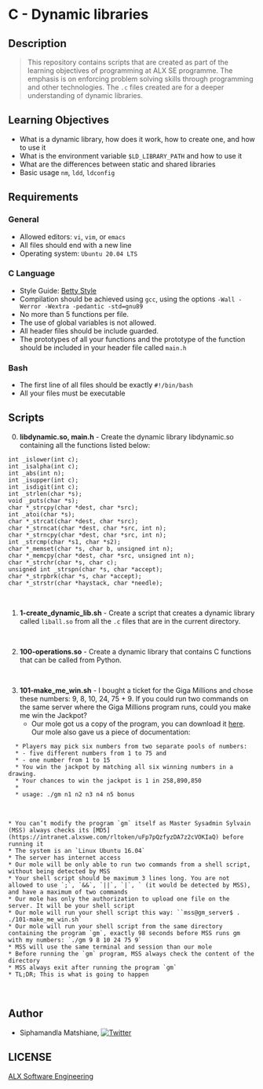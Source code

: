 # C - Dynamic libraries

## Description
> This repository contains scripts that are created as part of the learning objectives of programming at ALX SE programme. The emphasis is on enforcing problem solving skills through programming and other technologies. The `.c` files created are for a deeper understanding of dynamic libraries.

## Learning Objectives
* What is a dynamic library, how does it work, how to create one, and how to use it
* What is the environment variable `$LD_LIBRARY_PATH` and how to use it
* What are the differences between static and shared libraries
* Basic usage `nm`, `ldd`, `ldconfig`

## Requirements

### General
- Allowed editors: `vi`, `vim`, or `emacs`
- All files should end with a new line
- Operating system: `Ubuntu 20.04 LTS`

### C Language

- Style Guide: [Betty Style](https://github.com/alx-tools/Betty/tree/master)
- Compilation should be achieved using `gcc`, using the options `-Wall -Werror -Wextra -pedantic -std=gnu89`
- No more than 5 functions per file.
- The use of global variables is not allowed.
- All header files should be include guarded.
- The prototypes of all your functions and the prototype of the function should be included in your header file called `main.h`

### Bash
- The first line of all files should be exactly `#!/bin/bash`
- All your files must be executable

## Scripts
0. **libdynamic.so, main.h** - Create the dynamic library libdynamic.so containing all the functions listed below:
```int _putchar(char c);
int _islower(int c);
int _isalpha(int c);
int _abs(int n);
int _isupper(int c);
int _isdigit(int c);
int _strlen(char *s);
void _puts(char *s);
char *_strcpy(char *dest, char *src);
int _atoi(char *s);
char *_strcat(char *dest, char *src);
char *_strncat(char *dest, char *src, int n);
char *_strncpy(char *dest, char *src, int n);
int _strcmp(char *s1, char *s2);
char *_memset(char *s, char b, unsigned int n);
char *_memcpy(char *dest, char *src, unsigned int n);
char *_strchr(char *s, char c);
unsigned int _strspn(char *s, char *accept);
char *_strpbrk(char *s, char *accept);
char *_strstr(char *haystack, char *needle);
```

<br>

1. **1-create_dynamic_lib.sh** - Create a script that creates a dynamic library called `liball.so` from all the `.c` files that are in the current directory.
<br>

2. **100-operations.so** - Create a dynamic library that contains C functions that can be called from Python.
<br>

3. **101-make_me_win.sh** - I bought a ticket for the Giga Millions and chose these numbers: 9, 8, 10, 24, 75 + 9. If you could run two commands on the same server where the Giga Millions program runs, could you make me win the Jackpot?
    * Our mole got us a copy of the program, you can download it [here](https://github.com/alx-tools/0x18.c). Our mole also gave us a piece of documentation:
```/* Giga Millions program                                                                                    
  * Players may pick six numbers from two separate pools of numbers:                                                
  * - five different numbers from 1 to 75 and                                                                       
  * - one number from 1 to 15                                                                                       
  * You win the jackpot by matching all six winning numbers in a drawing.                                           
  * Your chances to win the jackpot is 1 in 258,890,850                                                             
  *                                                                                                                 
  * usage: ./gm n1 n2 n3 n4 n5 bonus
```

<br>

    * You can’t modify the program `gm` itself as Master Sysadmin Sylvain (MSS) always checks its [MD5](https://intranet.alxswe.com/rltoken/uFp7pQzfyzDA7z2cVOKIaQ) before running it
    * The system is an `Linux Ubuntu 16.04`
    * The server has internet access
    * Our mole will be only able to run two commands from a shell script, without being detected by MSS
    * Your shell script should be maximum 3 lines long. You are not allowed to use `;`, `&&`, `||`, `|`, ` (it would be detected by MSS), and have a maximum of two commands
    * Our mole has only the authorization to upload one file on the server. It will be your shell script
    * Our mole will run your shell script this way: ``mss@gm_server$ . ./101-make_me_win.sh`
    * Our mole will run your shell script from the same directory containing the program `gm`, exactly 98 seconds before MSS runs gm with my numbers: `./gm 9 8 10 24 75 9`
    * MSS will use the same terminal and session than our mole
    * Before running the `gm` program, MSS always check the content of the directory
    * MSS always exit after running the program `gm`
    * TL;DR; This is what is going to happen
<br>

## Author
* Siphamandla Matshiane, [![Twitter](http://i.imgur.com/wWzX9uB.png)](https://twitter.com/sbumatshiane916)

## LICENSE
[ALX Software Engineering](https://www.alxafrica.com/software-engineering/)
